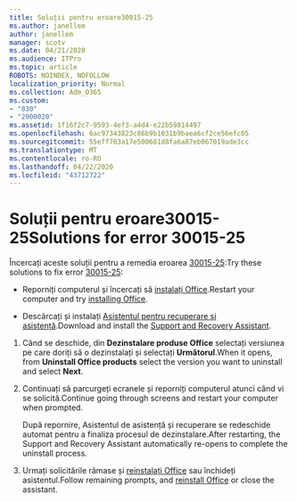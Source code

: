 ```yaml
---
title: Soluții pentru eroare30015-25
ms.author: janellem
author: janellem
manager: scotv
ms.date: 04/21/2020
ms.audience: ITPro
ms.topic: article
ROBOTS: NOINDEX, NOFOLLOW
localization_priority: Normal
ms.collection: Adm_O365
ms.custom:
- "830"
- "2000020"
ms.assetid: 1f16f2c7-9593-4ef3-a4d4-e22b59814497
ms.openlocfilehash: 6ac97343823c86b9b1031b9baea6cf2ce56efc05
ms.sourcegitcommit: 55eff703a17e500681d8fa6a87eb067019ade3cc
ms.translationtype: MT
ms.contentlocale: ro-RO
ms.lasthandoff: 04/22/2020
ms.locfileid: "43712722"
---
```

# <a name="solutions-for-error-30015-25"></a><span data-ttu-id="60a20-102">Soluții pentru eroare30015-25</span><span class="sxs-lookup"><span data-stu-id="60a20-102">Solutions for error 30015-25</span></span>

<span data-ttu-id="60a20-103">Încercați aceste soluții pentru a remedia eroarea [30015-25](https://support.office.com/article/d5df89a9-0507-4b4c-92f9-22f457e630aa?wt.mc_id=Alchemy_ClientDIA):</span><span class="sxs-lookup"><span data-stu-id="60a20-103">Try these solutions to fix error [30015-25](https://support.office.com/article/d5df89a9-0507-4b4c-92f9-22f457e630aa?wt.mc_id=Alchemy_ClientDIA):</span></span>
  
- <span data-ttu-id="60a20-104">Reporniți computerul și încercați să [instalați Office](https://portal.office.com/OLS/MySoftware.aspx).</span><span class="sxs-lookup"><span data-stu-id="60a20-104">Restart your computer and try [installing Office](https://portal.office.com/OLS/MySoftware.aspx).</span></span>

- <span data-ttu-id="60a20-105">Descărcați și instalați [Asistentul pentru recuperare și asistență](https://aka.ms/SARA-OfficeUninstall-Alchemy).</span><span class="sxs-lookup"><span data-stu-id="60a20-105">Download and install the [Support and Recovery Assistant](https://aka.ms/SARA-OfficeUninstall-Alchemy).</span></span>

1. <span data-ttu-id="60a20-106">Când se deschide, din **Dezinstalare produse Office** selectați versiunea pe care doriți să o dezinstalați și selectați **Următorul**.</span><span class="sxs-lookup"><span data-stu-id="60a20-106">When it opens, from **Uninstall Office products** select the version you want to uninstall and select **Next**.</span></span>

2. <span data-ttu-id="60a20-107">Continuați să parcurgeți ecranele și reporniți computerul atunci când vi se solicită.</span><span class="sxs-lookup"><span data-stu-id="60a20-107">Continue going through screens and restart your computer when prompted.</span></span>

    <span data-ttu-id="60a20-108">După repornire, Asistentul de asistență și recuperare se redeschide automat pentru a finaliza procesul de dezinstalare.</span><span class="sxs-lookup"><span data-stu-id="60a20-108">After restarting, the Support and Recovery Assistant automatically re-opens to complete the uninstall process.</span></span>

3. <span data-ttu-id="60a20-109">Urmați solicitările rămase și [reinstalați Office](https://portal.office.com/OLS/MySoftware.aspx) sau închideți asistentul.</span><span class="sxs-lookup"><span data-stu-id="60a20-109">Follow remaining prompts, and [reinstall Office](https://portal.office.com/OLS/MySoftware.aspx) or close the assistant.</span></span>
